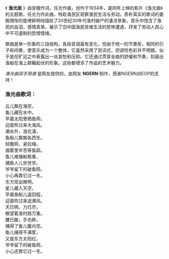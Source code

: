 

《 **渔光曲**
》由安娥作词，任光作曲，创作于1934年，是同年上映的影片《渔光曲》的主题歌。任光为作此曲，特赴渔民区观察渔民生活与劳动。质朴真实的歌词的委婉惆怅的旋律鲜明地描绘了20世纪30年代渔村破产的凄凉景象。音乐中饱含了渔民的血泪，感情真挚，展示了旧中国渔民苦难生活的悲惨遭遇，抒发了劳动人民心中不可遏制的怨恨情绪。

歌曲是单一形象的三段结构，各段音调虽有变化，但由于统一的节奏型，相同的引子和间奏，使音乐成为一个整体。它虽然采用了宫词式，但调性色彩并不明朗，似乎是在旷远之中表露出一丝哀愁和压抑。它还通过贯穿全曲的舒缓和节奏，刻画出渔船在海上颠簸起伏的形象。这些都增添了作品的艺术魅力。

_渔光曲双手简谱_ 是网友提供的，由网友 **NGERN** 制作，感谢NGERN对EOP的支持！

### 渔光曲歌词：

云儿飘在海空，  
鱼儿藏在水中。  
早晨太阳里晒鱼网，  
迎面吹过来大海风。  
潮水升，浪花涌，  
鱼船儿飘飘各西东。  
轻撒网，紧拉绳，  
烟雾里辛苦等鱼踪。  
鱼儿难捕船租重，  
捕鱼人儿世世穷。  
爷爷留下的破鱼网，  
小心再靠它过一冬。  
东方现出微明，  
星儿藏入天空。  
早晨鱼船儿返回程，  
迎面吹过来送潮风。  
天已明，力已尽，  
眼望着渔村路万重。  
腰已酸，手也肿，  
捕得了鱼儿腹内空。  
鱼儿捕得不满筐，  
又是东方太阳红。  
爷爷留下的破鱼网，  
小心还靠它过一冬。

